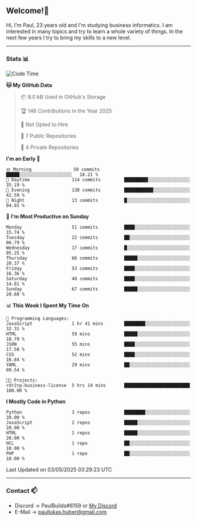 ## Welcome!👋

Hi, I'm Paul, 23 years old and I'm studying business informatics. I am interested in many topics and try to learn a whole variety of things. In the next few years I try to bring my skills to a new level.

---
### Stats 📊

<!--START_SECTION:waka-->
![Code Time](http://img.shields.io/badge/Code%20Time-121%20hrs%2023%20mins-blue)

**🐱 My GitHub Data** 

> 📦 8.0 kB Used in GitHub's Storage 
 > 
> 🏆 146 Contributions in the Year 2025
 > 
> 🚫 Not Opted to Hire
 > 
> 📜 7 Public Repositories 
 > 
> 🔑 4 Private Repositories 
 > 
**I'm an Early 🐤** 

```text
🌞 Morning                59 commits          █████░░░░░░░░░░░░░░░░░░░░   18.21 % 
🌆 Daytime                114 commits         █████████░░░░░░░░░░░░░░░░   35.19 % 
🌃 Evening                138 commits         ███████████░░░░░░░░░░░░░░   42.59 % 
🌙 Night                  13 commits          █░░░░░░░░░░░░░░░░░░░░░░░░   04.01 % 
```
📅 **I'm Most Productive on Sunday** 

```text
Monday                   51 commits          ████░░░░░░░░░░░░░░░░░░░░░   15.74 % 
Tuesday                  22 commits          ██░░░░░░░░░░░░░░░░░░░░░░░   06.79 % 
Wednesday                17 commits          █░░░░░░░░░░░░░░░░░░░░░░░░   05.25 % 
Thursday                 66 commits          █████░░░░░░░░░░░░░░░░░░░░   20.37 % 
Friday                   53 commits          ████░░░░░░░░░░░░░░░░░░░░░   16.36 % 
Saturday                 48 commits          ████░░░░░░░░░░░░░░░░░░░░░   14.81 % 
Sunday                   67 commits          █████░░░░░░░░░░░░░░░░░░░░   20.68 % 
```


📊 **This Week I Spent My Time On** 

```text
💬 Programming Languages: 
JavaScript               1 hr 41 mins        ████████░░░░░░░░░░░░░░░░░   32.31 % 
HTML                     59 mins             █████░░░░░░░░░░░░░░░░░░░░   18.79 % 
JSON                     55 mins             ████░░░░░░░░░░░░░░░░░░░░░   17.58 % 
CSS                      52 mins             ████░░░░░░░░░░░░░░░░░░░░░   16.84 % 
YAML                     29 mins             ██░░░░░░░░░░░░░░░░░░░░░░░   09.54 % 

🐱‍💻 Projects: 
rdr2rp-business-license  5 hrs 14 mins       █████████████████████████   100.00 % 
```

**I Mostly Code in Python** 

```text
Python                   3 repos             ████████░░░░░░░░░░░░░░░░░   30.00 % 
JavaScript               2 repos             █████░░░░░░░░░░░░░░░░░░░░   20.00 % 
HTML                     2 repos             █████░░░░░░░░░░░░░░░░░░░░   20.00 % 
HCL                      1 repo              ██░░░░░░░░░░░░░░░░░░░░░░░   10.00 % 
PHP                      1 repo              ██░░░░░░░░░░░░░░░░░░░░░░░   10.00 % 
```




 Last Updated on 03/05/2025 03:29:23 UTC
<!--END_SECTION:waka-->

---
### Contact 📫

* Discord -> PaulBuilds#6159 or [My Discord](https://discord.gg/7kq6UnB)
* E-Mail -> paullukas.huber@gmail.com
